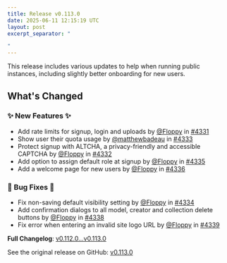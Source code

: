 ```yaml
---
title: Release v0.113.0
date: 2025-06-11 12:15:19 UTC
layout: post
excerpt_separator: "

"
---
```

This release includes various updates to help when running public instances, including slightly better onboarding for new users.

## What's Changed
### ✨ New Features ✨
* Add rate limits for signup, login and uploads by [@Floppy](https://github.com/Floppy) in [#4331](https://github.com/manyfold3d/manyfold/pull/4331)
* Show user their quota usage by [@matthewbadeau](https://github.com/matthewbadeau) in [#4333](https://github.com/manyfold3d/manyfold/pull/4333)
* Protect signup with ALTCHA, a privacy-friendly and accessible CAPTCHA by [@Floppy](https://github.com/Floppy) in [#4332](https://github.com/manyfold3d/manyfold/pull/4332)
* Add option to assign default role at signup by [@Floppy](https://github.com/Floppy) in [#4335](https://github.com/manyfold3d/manyfold/pull/4335)
* Add a welcome page for new users by [@Floppy](https://github.com/Floppy) in [#4336](https://github.com/manyfold3d/manyfold/pull/4336)
### 🐛 Bug Fixes 🐛
* Fix non-saving default visibility setting by [@Floppy](https://github.com/Floppy) in [#4334](https://github.com/manyfold3d/manyfold/pull/4334)
* Add confirmation dialogs to all model, creator and collection delete buttons by [@Floppy](https://github.com/Floppy) in [#4338](https://github.com/manyfold3d/manyfold/pull/4338)
* Fix error when entering an invalid site logo URL by [@Floppy](https://github.com/Floppy) in [#4339](https://github.com/manyfold3d/manyfold/pull/4339)


**Full Changelog**: [v0.112.0...v0.113.0](https://github.com/manyfold3d/manyfold/compare/v0.112.0...v0.113.0)

See the original release on GitHub: [v0.113.0](https://github.com/manyfold3d/manyfold/releases/tag/v0.113.0)
